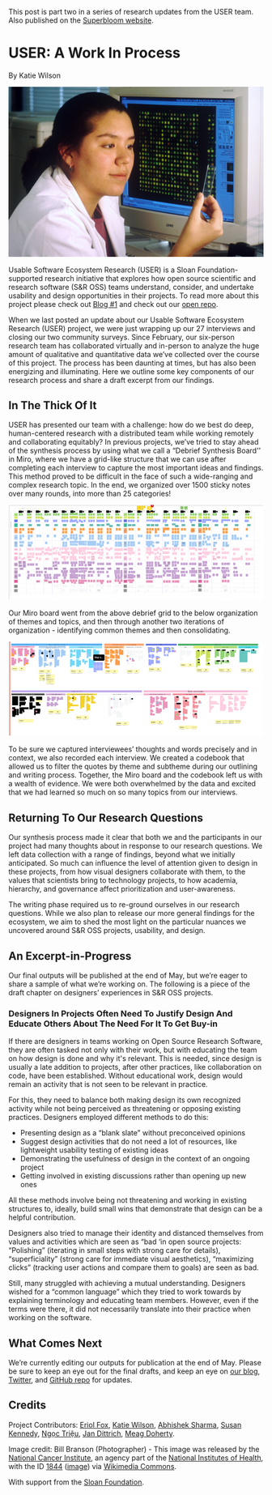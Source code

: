 This post is part two in a series of research updates from the USER team. Also published on the [Superbloom website](https://simplysecure.org/blog/user-a-work-in-process/).

# USER: A Work In Process

By Katie Wilson

![Female laboratory technician sitting at computer that displays a microarray.](images/NCI-Bill-Branson.jpg) 

Usable Software Ecosystem Research (USER) is a Sloan Foundation-supported research initiative that explores how open source scientific and research software (S&R OSS) teams understand, consider, and undertake usability and design opportunities in their projects. To read more about this project please check out [Blog #1](https://simplysecure.org/blog/introducing-user-usable-software-ecosystem-research/) and check out our [open repo](https://github.com/simplysecure/USER_project).

When we last posted an update about our Usable Software Ecosystem Research (USER) project, we were just wrapping up our 27 interviews and closing our two community surveys. Since February, our six-person research team has collaborated virtually and in-person to analyze the huge amount of qualitative and quantitative data we’ve collected over the course of this project. The process has been daunting at times, but has also been energizing and illuminating. Here we outline some key components of our research process and share a draft excerpt from our findings. 

## In The Thick Of It

USER has presented our team with a challenge: how do we best do deep, human-centered research with a distributed team while working remotely and collaborating equitably? In previous projects, we’ve tried to stay ahead of the synthesis process by using what we call a “Debrief Synthesis Board'' in Miro, where we have a grid-like structure that we can use after completing each interview to capture the most important ideas and findings. This method proved to be difficult in the face of such a wide-ranging and complex research topic. In the end, we organized over 1500 sticky notes over many rounds, into more than 25 categories! 

![](/images/superbloom.design_sloan_user_stickies_1.png)

Our Miro board went from the above debrief grid to the below organization of themes and topics, and then through another two iterations of organization - identifying common themes and then consolidating.

![](/images/superbloom.design_sloan_user_stickies_2.png)

To be sure we captured interviewees’ thoughts and words precisely and in context, we also recorded each interview. We created a codebook that allowed us to filter the quotes by theme and subtheme during our outlining and writing process. Together, the Miro board and the codebook left us with a wealth of evidence. We were both overwhelmed by the data and excited that we had learned so much on so many topics from our interviews. 

## Returning To Our Research Questions

Our synthesis process made it clear that both we and the participants in our project had many thoughts about in response to our research questions. We left data collection with a range of findings, beyond what we initially anticipated. So much can influence the level of attention given to design in these projects, from how visual designers collaborate with them, to the values that scientists bring to technology projects, to how academia, hierarchy, and governance affect prioritization and user-awareness. 

The writing phase required us to re-ground ourselves in our research questions. While we also plan to release our more general findings for the ecosystem, we aim to shed the most light on the particular nuances we uncovered around S&R OSS projects, usability, and design. 

## An Excerpt-in-Progress 

Our final outputs will be published at the end of May, but we’re eager to share a sample of what we’re working on. The following is a piece of the draft chapter on designers’ experiences in S&R OSS projects.

### Designers In Projects Often Need To Justify Design And Educate Others About The Need For It To Get Buy-in

If there are designers in teams working on Open Source Research Software, they are often tasked not only with their work, but with educating the team on how design is done and why it's relevant. This is needed, since design is usually a late addition to projects, after other practices, like collaboration on code, have been established. Without educational work, design would remain an activity that is not seen to be relevant in practice. 

For this, they need to balance both making design its own recognized activity while not being perceived as threatening or opposing existing practices. Designers employed different methods to do this: 

* Presenting design as a “blank slate” without preconceived opinions
* Suggest design activities that do not need a lot of resources, like lightweight usability testing of existing ideas
* Demonstrating the usefulness of design in the context of an ongoing project
* Getting involved in existing discussions rather than opening up new ones

All these methods involve being not threatening and working in existing structures to, ideally, build small wins that demonstrate that design can be a helpful contribution. 

Designers also tried to manage their identity and distanced themselves from values and activities which are seen as “bad ‘in open source projects: “Polishing” (iterating in small steps with strong care for details), “superficiality” (strong care for immediate visual aesthetics), “maximizing clicks” (tracking user actions and compare them to goals) are seen as bad. 

Still, many struggled with achieving a mutual understanding. Designers wished for a “common language” which they tried to work towards by explaining terminology and educating team members. However, even if the terms were there, it did not necessarily translate into their practice when working on the software. 

## What Comes Next

We’re currently editing our outputs for publication at the end of May. Please be sure to keep an eye out for the final drafts, and keep an eye on [our blog](https://simplysecure.org/blog/), [Twitter](https://twitter.com/sprblm_), and [GitHub repo](https://github.com/simplysecure/USER_project) for updates.

## Credits

Project Contributors: [Eriol Fox](https://twitter.com/EriolDoesDesign), [Katie Wilson](https://simplysecure.org/who-we-are/katie/), [Abhishek Sharma](https://twitter.com/abhi1203), [Susan Kennedy](https://twitter.com/smklibrarian), [Ngọc Triệu](https://twitter.com/kirakirawes), [Jan Dittrich](https://twitter.com/simulo), [Meag Doherty](https://twitter.com/EmDohh). 

Image credit: Bill Branson (Photographer) - This image was released by the [National Cancer Institute](https://en.wikipedia.org/wiki/National_Cancer_Institute), an agency part of the [National Institutes of Health](https://en.wikipedia.org/wiki/National_Institutes_of_Health), with the ID [1844](https://visualsonline.cancer.gov/details.cfm?imageid=1844) ([image](https://visualsonline.cancer.gov/retrieve.cfm?imageid=1844&dpi=300&fileformat=jpg)) via [Wikimedia Commons](https://commons.wikimedia.org/wiki/File:Film_Optical_Sensing_Device_for_Input_to_Computers_(FOSDIC).jpg).

With support from the [Sloan Foundation](https://sloan.org/).
